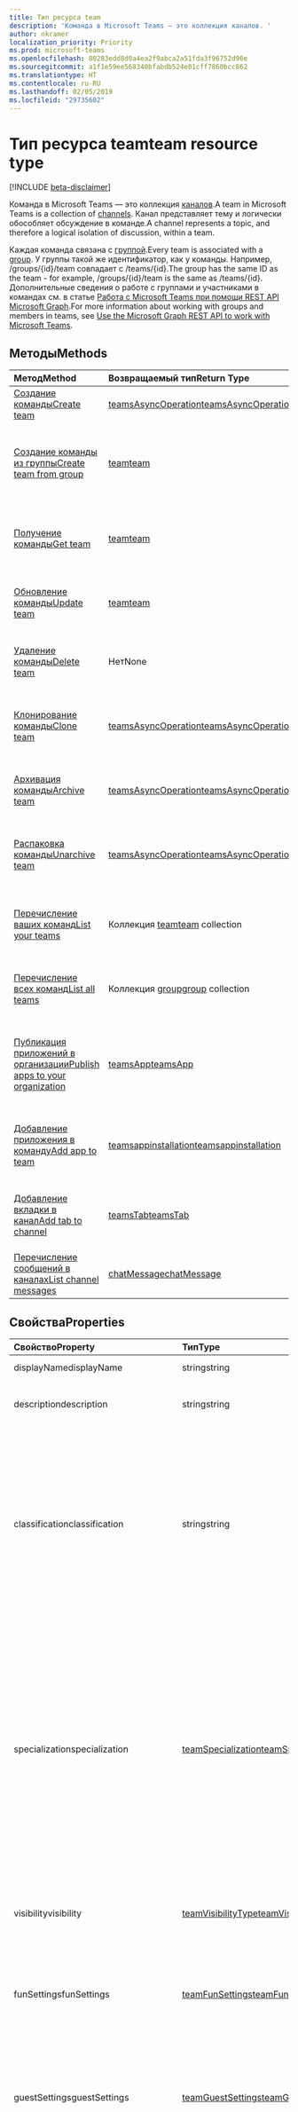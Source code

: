 ```yaml
---
title: Тип ресурса team
description: 'Команда в Microsoft Teams — это коллекция каналов. '
author: nkramer
localization_priority: Priority
ms.prod: microsoft-teams
ms.openlocfilehash: 80283edd8d0a4ea2f9abca2a51fda3f96752d96e
ms.sourcegitcommit: a1f1e59ee568340bfabdb524e01cff7860bcc862
ms.translationtype: HT
ms.contentlocale: ru-RU
ms.lasthandoff: 02/05/2019
ms.locfileid: "29735602"
---
```

# <a name="team-resource-type"></a><span data-ttu-id="09ad0-103">Тип ресурса team</span><span class="sxs-lookup"><span data-stu-id="09ad0-103">team resource type</span></span>

[!INCLUDE [beta-disclaimer](../../includes/beta-disclaimer.md)]

<span data-ttu-id="09ad0-104">Команда в Microsoft Teams — это коллекция [каналов](channel.md).</span><span class="sxs-lookup"><span data-stu-id="09ad0-104">A team in Microsoft Teams is a collection of [channels](channel.md).</span></span> <span data-ttu-id="09ad0-105">Канал представляет тему и логически обособляет обсуждение в команде.</span><span class="sxs-lookup"><span data-stu-id="09ad0-105">A channel represents a topic, and therefore a logical isolation of discussion, within a team.</span></span>

<span data-ttu-id="09ad0-106">Каждая команда связана с [группой](../resources/group.md).</span><span class="sxs-lookup"><span data-stu-id="09ad0-106">Every team is associated with a [group](../resources/group.md).</span></span>
<span data-ttu-id="09ad0-107">У группы такой же идентификатор, как у команды. Например, /groups/{id}/team совпадает с /teams/{id}.</span><span class="sxs-lookup"><span data-stu-id="09ad0-107">The group has the same ID as the team - for example, /groups/{id}/team is the same as /teams/{id}.</span></span>
<span data-ttu-id="09ad0-108">Дополнительные сведения о работе с группами и участниками в командах см. в статье [Работа с Microsoft Teams при помощи REST API Microsoft Graph](teams-api-overview.md).</span><span class="sxs-lookup"><span data-stu-id="09ad0-108">For more information about working with groups and members in teams, see [Use the Microsoft Graph REST API to work with Microsoft Teams](teams-api-overview.md).</span></span>

## <a name="methods"></a><span data-ttu-id="09ad0-109">Методы</span><span class="sxs-lookup"><span data-stu-id="09ad0-109">Methods</span></span>

| <span data-ttu-id="09ad0-110">Метод</span><span class="sxs-lookup"><span data-stu-id="09ad0-110">Method</span></span>       | <span data-ttu-id="09ad0-111">Возвращаемый тип</span><span class="sxs-lookup"><span data-stu-id="09ad0-111">Return Type</span></span>  |<span data-ttu-id="09ad0-112">Описание</span><span class="sxs-lookup"><span data-stu-id="09ad0-112">Description</span></span>|
|:---------------|:--------|:----------|
|[<span data-ttu-id="09ad0-113">Создание команды</span><span class="sxs-lookup"><span data-stu-id="09ad0-113">Create team</span></span>](../api/team-post.md) | [<span data-ttu-id="09ad0-114">teamsAsyncOperation</span><span class="sxs-lookup"><span data-stu-id="09ad0-114">teamsAsyncOperation</span></span>](teamsasyncoperation.md) | <span data-ttu-id="09ad0-115">Создание команды с нуля.</span><span class="sxs-lookup"><span data-stu-id="09ad0-115">Create a team from scratch.</span></span> |
|[<span data-ttu-id="09ad0-116">Создание команды из группы</span><span class="sxs-lookup"><span data-stu-id="09ad0-116">Create team from group</span></span>](../api/team-put-teams.md) | [<span data-ttu-id="09ad0-117">team</span><span class="sxs-lookup"><span data-stu-id="09ad0-117">team</span></span>](team.md) | <span data-ttu-id="09ad0-118">Создание команды или добавление команды в существующую группу.</span><span class="sxs-lookup"><span data-stu-id="09ad0-118">Create a new team, or add a team to an existing group.</span></span>|
|[<span data-ttu-id="09ad0-119">Получение команды</span><span class="sxs-lookup"><span data-stu-id="09ad0-119">Get team</span></span>](../api/team-get.md) | [<span data-ttu-id="09ad0-120">team</span><span class="sxs-lookup"><span data-stu-id="09ad0-120">team</span></span>](team.md) | <span data-ttu-id="09ad0-121">Получение свойств и связей указанной команды.</span><span class="sxs-lookup"><span data-stu-id="09ad0-121">Retrieve the properties and relationships of the specified team.</span></span>|
|[<span data-ttu-id="09ad0-122">Обновление команды</span><span class="sxs-lookup"><span data-stu-id="09ad0-122">Update team</span></span>](../api/team-update.md) | [<span data-ttu-id="09ad0-123">team</span><span class="sxs-lookup"><span data-stu-id="09ad0-123">team</span></span>](team.md) |<span data-ttu-id="09ad0-124">Обновление свойств указанной команды.</span><span class="sxs-lookup"><span data-stu-id="09ad0-124">Update the properties of the specified team.</span></span> |
|[<span data-ttu-id="09ad0-125">Удаление команды</span><span class="sxs-lookup"><span data-stu-id="09ad0-125">Delete team</span></span>](/graph/api/group-delete?view=graph-rest-1.0) | <span data-ttu-id="09ad0-126">Нет</span><span class="sxs-lookup"><span data-stu-id="09ad0-126">None</span></span> |<span data-ttu-id="09ad0-127">Удаление команды и ее связанной группы.</span><span class="sxs-lookup"><span data-stu-id="09ad0-127">Delete the team and its associated group.</span></span> |
|[<span data-ttu-id="09ad0-128">Клонирование команды</span><span class="sxs-lookup"><span data-stu-id="09ad0-128">Clone team</span></span>](../api/team-clone.md) | [<span data-ttu-id="09ad0-129">teamsAsyncOperation</span><span class="sxs-lookup"><span data-stu-id="09ad0-129">teamsAsyncOperation</span></span>](../resources/teamsasyncoperation.md) |<span data-ttu-id="09ad0-130">Копирование команды и ее связанной группы.</span><span class="sxs-lookup"><span data-stu-id="09ad0-130">Copy the team and its associated group.</span></span> |
|[<span data-ttu-id="09ad0-131">Архивация команды</span><span class="sxs-lookup"><span data-stu-id="09ad0-131">Archive team</span></span>](../api/team-archive.md) | [<span data-ttu-id="09ad0-132">teamsAsyncOperation</span><span class="sxs-lookup"><span data-stu-id="09ad0-132">teamsAsyncOperation</span></span>](../resources/teamsasyncoperation.md) |<span data-ttu-id="09ad0-133">Перевод команды в состояние только для чтения.</span><span class="sxs-lookup"><span data-stu-id="09ad0-133">Put the team in a read-only state.</span></span> |
|[<span data-ttu-id="09ad0-134">Распаковка команды</span><span class="sxs-lookup"><span data-stu-id="09ad0-134">Unarchive team</span></span>](../api/team-unarchive.md) | [<span data-ttu-id="09ad0-135">teamsAsyncOperation</span><span class="sxs-lookup"><span data-stu-id="09ad0-135">teamsAsyncOperation</span></span>](../resources/teamsasyncoperation.md) |<span data-ttu-id="09ad0-136">Восстановление команды в состояние чтения и записи.</span><span class="sxs-lookup"><span data-stu-id="09ad0-136">Restore the team to a read-write state.</span></span> |
|[<span data-ttu-id="09ad0-137">Перечисление ваших команд</span><span class="sxs-lookup"><span data-stu-id="09ad0-137">List your teams</span></span>](../api/user-list-joinedteams.md) | <span data-ttu-id="09ad0-138">Коллекция [team](team.md)</span><span class="sxs-lookup"><span data-stu-id="09ad0-138">[team](team.md) collection</span></span> | <span data-ttu-id="09ad0-139">Перечисление команд, в которых вы являетесь участником.</span><span class="sxs-lookup"><span data-stu-id="09ad0-139">List the teams you are a member of.</span></span> |
|[<span data-ttu-id="09ad0-140">Перечисление всех команд</span><span class="sxs-lookup"><span data-stu-id="09ad0-140">List all teams</span></span>](/graph/teams-list-all-teams) | <span data-ttu-id="09ad0-141">Коллекция [group](group.md)</span><span class="sxs-lookup"><span data-stu-id="09ad0-141">[group](group.md) collection</span></span> | <span data-ttu-id="09ad0-142">Перечисление всех групп, содержащих команды.</span><span class="sxs-lookup"><span data-stu-id="09ad0-142">List all groups that have teams.</span></span> |
|[<span data-ttu-id="09ad0-143">Публикация приложений в организации</span><span class="sxs-lookup"><span data-stu-id="09ad0-143">Publish apps to your organization</span></span>](../resources/teamsapp.md)| [<span data-ttu-id="09ad0-144">teamsApp</span><span class="sxs-lookup"><span data-stu-id="09ad0-144">teamsApp</span></span>](../resources/teamsapp.md) | <span data-ttu-id="09ad0-145">Создание приложений Teams, видимых только для вашей организации.</span><span class="sxs-lookup"><span data-stu-id="09ad0-145">Create Teams apps visible only to your organization.</span></span> |
|[<span data-ttu-id="09ad0-146">Добавление приложения в команду</span><span class="sxs-lookup"><span data-stu-id="09ad0-146">Add app to team</span></span>](../api/teamsappinstallation-add.md) | [<span data-ttu-id="09ad0-147">teamsappinstallation</span><span class="sxs-lookup"><span data-stu-id="09ad0-147">teamsappinstallation</span></span>](teamsappinstallation.md) | <span data-ttu-id="09ad0-148">Добавляет (устанавливает) приложение в команду.</span><span class="sxs-lookup"><span data-stu-id="09ad0-148">Adds (installs) an app to a team.</span></span>|
|[<span data-ttu-id="09ad0-149">Добавление вкладки в канал</span><span class="sxs-lookup"><span data-stu-id="09ad0-149">Add tab to channel</span></span>](../api/teamstab-add.md) | [<span data-ttu-id="09ad0-150">teamsTab</span><span class="sxs-lookup"><span data-stu-id="09ad0-150">teamsTab</span></span>](../resources/teamstab.md) | <span data-ttu-id="09ad0-151">Добавляет (устанавливает) вкладку в канал команды.</span><span class="sxs-lookup"><span data-stu-id="09ad0-151">Adds (installs) a tab to a team's channel.</span></span>|
|[<span data-ttu-id="09ad0-152">Перечисление сообщений в каналах</span><span class="sxs-lookup"><span data-stu-id="09ad0-152">List channel messages</span></span>](../api/channel-list-messages.md)  | [<span data-ttu-id="09ad0-153">chatMessage</span><span class="sxs-lookup"><span data-stu-id="09ad0-153">chatMessage</span></span>](../resources/chatmessage.md) | [<span data-ttu-id="09ad0-154">Получение сообщений в канале</span><span class="sxs-lookup"><span data-stu-id="09ad0-154">Get messages in a channel</span></span>](../api/channel-list-messages.md) |

## <a name="properties"></a><span data-ttu-id="09ad0-155">Свойства</span><span class="sxs-lookup"><span data-stu-id="09ad0-155">Properties</span></span>

| <span data-ttu-id="09ad0-156">Свойство</span><span class="sxs-lookup"><span data-stu-id="09ad0-156">Property</span></span> | <span data-ttu-id="09ad0-157">Тип</span><span class="sxs-lookup"><span data-stu-id="09ad0-157">Type</span></span>   | <span data-ttu-id="09ad0-158">Описание</span><span class="sxs-lookup"><span data-stu-id="09ad0-158">Description</span></span> |
|:---------------|:--------|:----------|
|<span data-ttu-id="09ad0-159">displayName</span><span class="sxs-lookup"><span data-stu-id="09ad0-159">displayName</span></span>|<span data-ttu-id="09ad0-160">string</span><span class="sxs-lookup"><span data-stu-id="09ad0-160">string</span></span>| <span data-ttu-id="09ad0-161">Имя команды.</span><span class="sxs-lookup"><span data-stu-id="09ad0-161">The name of the team.</span></span> |
|<span data-ttu-id="09ad0-162">description</span><span class="sxs-lookup"><span data-stu-id="09ad0-162">description</span></span>|<span data-ttu-id="09ad0-163">string</span><span class="sxs-lookup"><span data-stu-id="09ad0-163">string</span></span>| <span data-ttu-id="09ad0-164">Необязательное описание для команды.</span><span class="sxs-lookup"><span data-stu-id="09ad0-164">An optional description for the team.</span></span> |
|<span data-ttu-id="09ad0-165">classification</span><span class="sxs-lookup"><span data-stu-id="09ad0-165">classification</span></span>|<span data-ttu-id="09ad0-166">string</span><span class="sxs-lookup"><span data-stu-id="09ad0-166">string</span></span>| <span data-ttu-id="09ad0-167">Необязательная метка.</span><span class="sxs-lookup"><span data-stu-id="09ad0-167">An optional label.</span></span> <span data-ttu-id="09ad0-168">Обычно описывает конфиденциальность данных или работы команды.</span><span class="sxs-lookup"><span data-stu-id="09ad0-168">Typically describes the data or business sensitivity of the team.</span></span> <span data-ttu-id="09ad0-169">Должно соответствовать одному из предварительно настроенных наборов в каталоге клиента.</span><span class="sxs-lookup"><span data-stu-id="09ad0-169">Must match one of a pre-configured set in the tenant's directory.</span></span> |
|<span data-ttu-id="09ad0-170">specialization</span><span class="sxs-lookup"><span data-stu-id="09ad0-170">specialization</span></span>|[<span data-ttu-id="09ad0-171">teamSpecialization</span><span class="sxs-lookup"><span data-stu-id="09ad0-171">teamSpecialization</span></span>](teamspecialization.md)| <span data-ttu-id="09ad0-172">Необязательное свойство.</span><span class="sxs-lookup"><span data-stu-id="09ad0-172">Optional.</span></span> <span data-ttu-id="09ad0-173">Указывает, предназначена ли команда для определенного варианта использования.</span><span class="sxs-lookup"><span data-stu-id="09ad0-173">Indicates whether the team is intended for a particular use case.</span></span>  <span data-ttu-id="09ad0-174">У каждой специализации команды есть доступ к уникальным действиям и возможностям, предназначенным для своего варианта использования.</span><span class="sxs-lookup"><span data-stu-id="09ad0-174">Each team specialization has access to unique behaviors and experiences targeted to its use case.</span></span> |
|<span data-ttu-id="09ad0-175">visibility</span><span class="sxs-lookup"><span data-stu-id="09ad0-175">visibility</span></span>|[<span data-ttu-id="09ad0-176">teamVisibilityType</span><span class="sxs-lookup"><span data-stu-id="09ad0-176">teamVisibilityType</span></span>](teamvisibilitytype.md)| <span data-ttu-id="09ad0-177">Видимость группы и команды.</span><span class="sxs-lookup"><span data-stu-id="09ad0-177">The visibility of a the group and team.</span></span> <span data-ttu-id="09ad0-178">Значение по умолчанию: Public.</span><span class="sxs-lookup"><span data-stu-id="09ad0-178">Defaults to Public.</span></span> |
|<span data-ttu-id="09ad0-179">funSettings</span><span class="sxs-lookup"><span data-stu-id="09ad0-179">funSettings</span></span>|[<span data-ttu-id="09ad0-180">teamFunSettings</span><span class="sxs-lookup"><span data-stu-id="09ad0-180">teamFunSettings</span></span>](teamfunsettings.md) |<span data-ttu-id="09ad0-181">Параметры для настройки использования Giphy, мемов и наклеек в команде.</span><span class="sxs-lookup"><span data-stu-id="09ad0-181">Settings to configure use of Giphy, memes, and stickers in the team.</span></span>|
|<span data-ttu-id="09ad0-182">guestSettings</span><span class="sxs-lookup"><span data-stu-id="09ad0-182">guestSettings</span></span>|[<span data-ttu-id="09ad0-183">teamGuestSettings</span><span class="sxs-lookup"><span data-stu-id="09ad0-183">teamGuestSettings</span></span>](teamguestsettings.md) |<span data-ttu-id="09ad0-184">Параметры для настройки того, могут ли гости создавать, изменять или удалять каналы в команде.</span><span class="sxs-lookup"><span data-stu-id="09ad0-184">Settings to configure whether guests can create, update, or delete channels in the team.</span></span>|
|<span data-ttu-id="09ad0-185">internalId</span><span class="sxs-lookup"><span data-stu-id="09ad0-185">InternalId</span></span> | <span data-ttu-id="09ad0-186">string</span><span class="sxs-lookup"><span data-stu-id="09ad0-186">string</span></span> | <span data-ttu-id="09ad0-187">Уникальный идентификатор для команды, используемый в нескольких местах, например в журнале аудита или [API действий управления Office 365](https://docs.microsoft.com/ru-RU/office/office-365-management-api/office-365-management-activity-api-reference).</span><span class="sxs-lookup"><span data-stu-id="09ad0-187">A unique ID for the team that has been used in a few places such as the audit log/[Office 365 Management Activity API](https://docs.microsoft.com/ru-RU/office/office-365-management-api/office-365-management-activity-api-reference).</span></span> |
|<span data-ttu-id="09ad0-188">isArchived</span><span class="sxs-lookup"><span data-stu-id="09ad0-188">isArchived</span></span>|<span data-ttu-id="09ad0-189">Boolean</span><span class="sxs-lookup"><span data-stu-id="09ad0-189">Boolean</span></span>|<span data-ttu-id="09ad0-190">Находится ли команда в режиме только для чтения.</span><span class="sxs-lookup"><span data-stu-id="09ad0-190">Whether this team is in read-only mode.</span></span> |
|<span data-ttu-id="09ad0-191">memberSettings</span><span class="sxs-lookup"><span data-stu-id="09ad0-191">memberSettings</span></span>|[<span data-ttu-id="09ad0-192">teamMemberSettings</span><span class="sxs-lookup"><span data-stu-id="09ad0-192">teamMemberSettings</span></span>](teammembersettings.md) |<span data-ttu-id="09ad0-193">Параметры для настройки того, могут ли участники выполнять определенные действия, например создавать каналы и добавлять ботов в команде.</span><span class="sxs-lookup"><span data-stu-id="09ad0-193">Settings to configure whether members can perform certain actions, for example, create channels and add bots, in the team.</span></span>|
|<span data-ttu-id="09ad0-194">messagingSettings</span><span class="sxs-lookup"><span data-stu-id="09ad0-194">messagingSettings</span></span>|[<span data-ttu-id="09ad0-195">teamMessagingSettings</span><span class="sxs-lookup"><span data-stu-id="09ad0-195">teamMessagingSettings</span></span>](teammessagingsettings.md) |<span data-ttu-id="09ad0-196">Параметры для настройки обмена сообщениями и упоминаний в команде.</span><span class="sxs-lookup"><span data-stu-id="09ad0-196">Settings to configure messaging and mentions in the team.</span></span>|
|<span data-ttu-id="09ad0-197">webUrl</span><span class="sxs-lookup"><span data-stu-id="09ad0-197">webUrl</span></span>|<span data-ttu-id="09ad0-198">string (только для чтения)</span><span class="sxs-lookup"><span data-stu-id="09ad0-198">string (readonly)</span></span> | <span data-ttu-id="09ad0-199">Гиперссылка, ведущая к команде в клиенте Microsoft Teams.</span><span class="sxs-lookup"><span data-stu-id="09ad0-199">A hyperlink that will go to the team in the Microsoft Teams client.</span></span> <span data-ttu-id="09ad0-200">Это URL-адрес, получаемый при щелчке правой кнопкой мыши по команде в клиенте Microsoft Teams и выборе пункта **Получить ссылку на команду**.</span><span class="sxs-lookup"><span data-stu-id="09ad0-200">This is the URL that you get when you right-click a team in the Microsoft Teams client and select **Get link to team**.</span></span> <span data-ttu-id="09ad0-201">Этот URL-адрес должен обрабатываться как непрозрачный BLOB-объект и не должен анализироваться.</span><span class="sxs-lookup"><span data-stu-id="09ad0-201">This URL should be treated as an opaque blob, and not parsed.</span></span> |

## <a name="relationships"></a><span data-ttu-id="09ad0-202">Связи</span><span class="sxs-lookup"><span data-stu-id="09ad0-202">Relationships</span></span>

| <span data-ttu-id="09ad0-203">Связь</span><span class="sxs-lookup"><span data-stu-id="09ad0-203">Relationship</span></span> | <span data-ttu-id="09ad0-204">Тип</span><span class="sxs-lookup"><span data-stu-id="09ad0-204">Type</span></span>   | <span data-ttu-id="09ad0-205">Описание</span><span class="sxs-lookup"><span data-stu-id="09ad0-205">Description</span></span> |
|:---------------|:--------|:----------|
|<span data-ttu-id="09ad0-206">apps</span><span class="sxs-lookup"><span data-stu-id="09ad0-206">apps</span></span>|<span data-ttu-id="09ad0-207">Коллекция [teamsApp](teamsapp.md)</span><span class="sxs-lookup"><span data-stu-id="09ad0-207">[teamsApp](teamsapp.md) collection</span></span>| <span data-ttu-id="09ad0-208">(Устарело) Приложения, установленные в команде.</span><span class="sxs-lookup"><span data-stu-id="09ad0-208">(Obsolete) The apps installed in this team.</span></span>|
|<span data-ttu-id="09ad0-209">channels</span><span class="sxs-lookup"><span data-stu-id="09ad0-209">channels</span></span>|<span data-ttu-id="09ad0-210">Коллекция [channel](channel.md)</span><span class="sxs-lookup"><span data-stu-id="09ad0-210">[channel](channel.md) collection</span></span>|<span data-ttu-id="09ad0-211">Коллекция каналов и сообщений, связанных с командой.</span><span class="sxs-lookup"><span data-stu-id="09ad0-211">The collection of channels & messages associated with the team.</span></span>|
|<span data-ttu-id="09ad0-212">installedApps</span><span class="sxs-lookup"><span data-stu-id="09ad0-212">installedApps</span></span>|<span data-ttu-id="09ad0-213">[teamsAppInstallation](teamsappinstallation.md) collection</span><span class="sxs-lookup"><span data-stu-id="09ad0-213">[teamsAppInstallation](teamsappinstallation.md) collection</span></span>|<span data-ttu-id="09ad0-214">Приложения, установленные в команде.</span><span class="sxs-lookup"><span data-stu-id="09ad0-214">The apps installed in this team.</span></span>|
|<span data-ttu-id="09ad0-215">owners</span><span class="sxs-lookup"><span data-stu-id="09ad0-215">owners</span></span>|[<span data-ttu-id="09ad0-216">user</span><span class="sxs-lookup"><span data-stu-id="09ad0-216">user</span></span>](user.md)| <span data-ttu-id="09ad0-217">Список владельцев команды.</span><span class="sxs-lookup"><span data-stu-id="09ad0-217">The list of this team's owners.</span></span> |
|<span data-ttu-id="09ad0-218">operations</span><span class="sxs-lookup"><span data-stu-id="09ad0-218">operations</span></span>|<span data-ttu-id="09ad0-219">Коллекция [teamsAsyncOperation](teamsasyncoperation.md)</span><span class="sxs-lookup"><span data-stu-id="09ad0-219">[teamsAsyncOperation](teamsasyncoperation.md) collection</span></span>| <span data-ttu-id="09ad0-220">Асинхронные операции, которые выполнялись или выполняются для этой команды.</span><span class="sxs-lookup"><span data-stu-id="09ad0-220">The async operations that ran or are running on this team.</span></span> | 
|<span data-ttu-id="09ad0-221">template</span><span class="sxs-lookup"><span data-stu-id="09ad0-221">template</span></span>|[<span data-ttu-id="09ad0-222">teamsTemplate</span><span class="sxs-lookup"><span data-stu-id="09ad0-222">teamsTemplate</span></span>](teamstemplate.md)| <span data-ttu-id="09ad0-223">Шаблон, из которого создана команда.</span><span class="sxs-lookup"><span data-stu-id="09ad0-223">The template this team was created from.</span></span> |

## <a name="json-representation"></a><span data-ttu-id="09ad0-224">Представление в формате JSON</span><span class="sxs-lookup"><span data-stu-id="09ad0-224">JSON representation</span></span>

<span data-ttu-id="09ad0-225">Ниже указано представление ресурса в формате JSON.</span><span class="sxs-lookup"><span data-stu-id="09ad0-225">The following is a JSON representation of the resource.</span></span>

<!-- {
  "blockType": "resource",
  "@odata.type": "microsoft.graph.team",
  "baseType": "microsoft.graph.entity"
}-->

```json
{  
  "guestSettings": {"@odata.type": "microsoft.graph.teamGuestSettings"},
  "memberSettings": {"@odata.type": "microsoft.graph.teamMemberSettings"},
  "messagingSettings": {"@odata.type": "microsoft.graph.teamMessagingSettings"},
  "funSettings": {"@odata.type": "microsoft.graph.teamFunSettings"},
  "internalId": "19:...big.number...@thread.skype",
  "isArchived": false,
  "webUrl": "https://...longUrl..."
}

```

<!-- uuid: 8fcb5dbc-d5aa-4681-8e31-b001d5168d79
2015-10-25 14:57:30 UTC -->
<!--
{
  "type": "#page.annotation",
  "description": "team resource",
  "keywords": "",
  "section": "documentation",
  "tocPath": "",
  "suppressions": [
    "Error: /api-reference/beta/resources/team.md:\r\n      Exception processing links.\r\n    System.ArgumentException: Link Definition was null. Link text: !INCLUDE [beta-disclaimer](../../includes/beta-disclaimer.md)\r\n      at ApiDoctor.Validation.DocFile.get_LinkDestinations()\r\n      at ApiDoctor.Validation.DocSet.ValidateLinks(Boolean includeWarnings, String[] relativePathForFiles, IssueLogger issues, Boolean requireFilenameCaseMatch, Boolean printOrphanedFiles)"
  ]
}
-->

## <a name="see-also"></a><span data-ttu-id="09ad0-226">См. также</span><span class="sxs-lookup"><span data-stu-id="09ad0-226">See Also</span></span>
- [<span data-ttu-id="09ad0-227">Создание группы с командой</span><span class="sxs-lookup"><span data-stu-id="09ad0-227">Creating a group with a team</span></span>](/graph/teams-create-group-and-team)
- [<span data-ttu-id="09ad0-228">Обзор API Teams</span><span class="sxs-lookup"><span data-stu-id="09ad0-228">Teams API Overview</span></span>](teams-api-overview.md)

